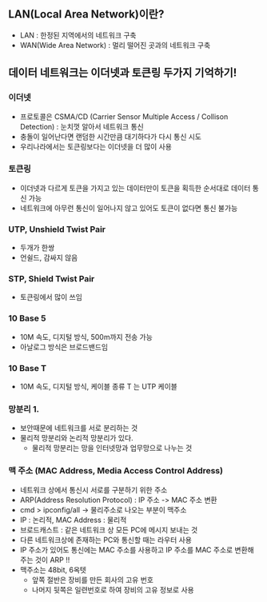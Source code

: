 ## LAN(Local Area Network)이란?
- LAN : 한정된 지역에서의 네트워크 구축
- WAN(Wide Area Network) : 멀리 떨어진 곳과의 네트워크 구축

## 데이터 네트워크는 이더넷과 토큰링 두가지 기억하기! 

### 이더넷 
- 프로토콜은 CSMA/CD (Carrier Sensor Multiple Access / Collison Detection) : 눈치껏 알아서 네트워크 통신
- 충돌이 일어난다면 랜덤한 시간만큼 대기하다가 다시 통신 시도
- 우리나라에서는 토큰링보다는 이더넷을 더 많이 사용 

### 토큰링
- 이더넷과 다르게 토큰을 가지고 있는 데이터만이 토큰을 획득한 순서대로 데이터 통신 가능
- 네트워크에 아무런 통신이 일어나지 않고 있어도 토큰이 없다면 통신 불가능 

### UTP, Unshield Twist Pair
- 두개가 한쌍
- 언쉴드, 감싸지 않음
### STP, Shield Twist Pair
- 토큰링에서 많이 쓰임

### 10 Base 5
- 10M 속도, 디지털 방식, 500m까지 전송 가능
- 아날로그 방식은 브로드밴드임
### 10 Base T
- 10M 속도, 디지털 방식, 케이블 종류 T 는 UTP 케이블

### 망분리 1.
- 보안때문에 네트워크를 서로 분리하는 것
- 물리적 망분리와 논리적 망분리가 있다.
  - 물리적 망분리는 망을 인터넷망과 업무망으로 나누는 것

### 맥 주소 (MAC Address, Media Access Control Address)
- 네트워크 상에서 통신시 서로를 구분하기 위한 주소
- ARP(Address Resolution Protocol) : IP 주소 -> MAC 주소 변환
- cmd > ipconfig/all -> 물리주소로 나오는 부분이 맥주소
- IP : 논리적, MAC Address : 물리적
- 브로드캐스트 : 같은 네트워크 상 모든 PC에 메시지 보내는 것
- 다른 네트워크상에 존재하는 PC와 통신할 때는 라우터 사용
- IP 주소가 있어도 통신에는 MAC 주소를 사용하고 IP 주소를 MAC 주소로 변환해주는 것이 ARP !!
- 맥주소는 48bit, 6옥텟  
  - 앞쪽 절반은 장비를 만든 회사의 고유 번호
  - 나머지 뒷쪽은 일련번호로 하여 장비의 고유 정보로 사용 
